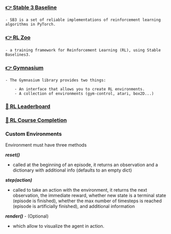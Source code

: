 ### [👉 Stable 3 Baseline](https://stable-baselines3.readthedocs.io/en/master/)
    - SB3 is a set of reliable implementations of reinforcement learning algorithms in PyTorch.

### [👉 RL Zoo](https://github.com/DLR-RM/rl-baselines3-zoo)
    - a training framework for Reinforcement Learning (RL), using Stable Baselines3.

### [👉 Gymnasium](https://gymnasium.farama.org/)
    - The Gymnasium library provides two things:

        - An interface that allows you to create RL environments.
        - A collection of environments (gym-control, atari, box2D...)

### [🤗 RL Leaderboard](https://huggingface.co/spaces/huggingface-projects/Deep-Reinforcement-Learning-Leaderboard)

### [🤗 RL Course Completion](https://huggingface.co/spaces/ThomasSimonini/Check-my-progress-Deep-RL-Course)


### Custom Environments

Environment must have three methods

***reset()***
- called at the beginning of an episode, it returns an observation and a dictionary with additional info (defaults to an empty dict)

***step(action)***
- called to take an action with the environment, 
it returns the next observation, the immediate reward, whether new state is a terminal 
state (episode is finished), whether the max number of timesteps is reached (episode 
is artificially finished), and additional information

***render()***
    - (Optional) 
- which allow to visualize the agent in action.